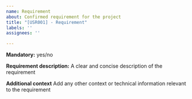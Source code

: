 ```yaml
---
name: Requirement
about: Confirmed requirement for the project
title: "[USR001] - Requirement"
labels: ''
assignees: ''

---
```


**Mandatory:** yes/no

**Requirement description:**
A clear and concise description of the requirement

**Additional context**
Add any other context or technical information relevant to the requirement
